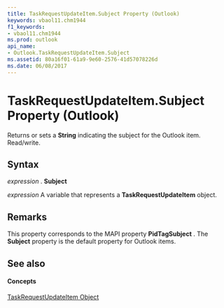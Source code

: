 ```yaml
---
title: TaskRequestUpdateItem.Subject Property (Outlook)
keywords: vbaol11.chm1944
f1_keywords:
- vbaol11.chm1944
ms.prod: outlook
api_name:
- Outlook.TaskRequestUpdateItem.Subject
ms.assetid: 80a16f01-61a9-9e60-2576-41d57078226d
ms.date: 06/08/2017
---
```



# TaskRequestUpdateItem.Subject Property (Outlook)

Returns or sets a **String** indicating the subject for the Outlook item. Read/write.


## Syntax

 _expression_ . **Subject**

 _expression_ A variable that represents a **TaskRequestUpdateItem** object.


## Remarks

This property corresponds to the MAPI property **PidTagSubject** . The **Subject** property is the default property for Outlook items.


## See also


#### Concepts


[TaskRequestUpdateItem Object](taskrequestupdateitem-object-outlook.md)

